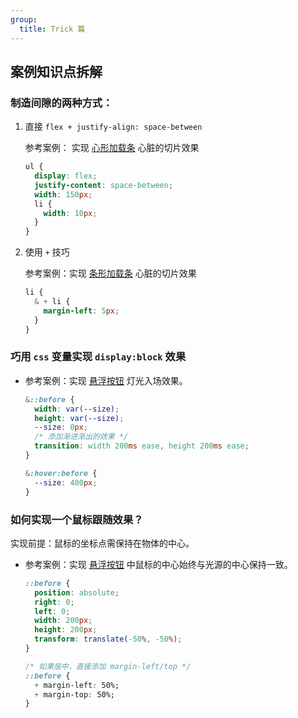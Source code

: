 ```yaml
---
group:
  title: Trick 篇
---
```




## 案例知识点拆解

### 制造间隙的两种方式：

1. 直接 `flex + justify-align: space-between`

   参考案例： 实现 [心形加载条](../css/variable#心形加载条) 心脏的切片效果

   ```css
   ul {
     display: flex;
     justify-content: space-between;
     width: 150px;
     li {
       width: 10px;
     }
   }
   ```

2. 使用 `+` 技巧

   参考案例：实现 [条形加载条](../css/variable#条形加载条) 心脏的切片效果

   ```css
   li {
     & + li {
       margin-left: 5px;
     }
   }
   ```

### 巧用 `css` 变量实现 `display:block` 效果

- 参考案例：实现 [悬浮按钮](../css/variable#悬浮按钮) 灯光入场效果。

  ```css
  &::before {
    width: var(--size);
    height: var(--size);
    --size: 0px;
    /* 添加渐进渐出的效果 */  
    transition: width 200ms ease, height 200ms ease;
  }
  
  &:hover:before {
    --size: 400px;
  }
  ```



### 如何实现一个鼠标跟随效果？

实现前提：鼠标的坐标点需保持在物体的中心。

- 参考案例：实现 [悬浮按钮](../css/variable#悬浮按钮) 中鼠标的中心始终与光源的中心保持一致。

  ```css
  ::before {
    position: absolute;
    right: 0;
    left: 0;
    width: 200px;
    height: 200px;
    transform: translate(-50%, -50%);
  }
  
  /* 如果居中，直接添加 margin-left/top */
  ::before {
    + margin-left: 50%;
    + margin-top: 50%;
  }







## 
